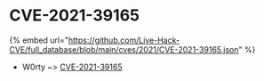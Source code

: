 # CVE-2021-39165
{% embed url="https://github.com/Live-Hack-CVE/full_database/blob/main/cves/2021/CVE-2021-39165.json" %}

* W0rty ~> [CVE-2021-39165](https://www.alice-snow.ru/2021/database/cve-2021-39165/cve-2021-39165-w0rty)